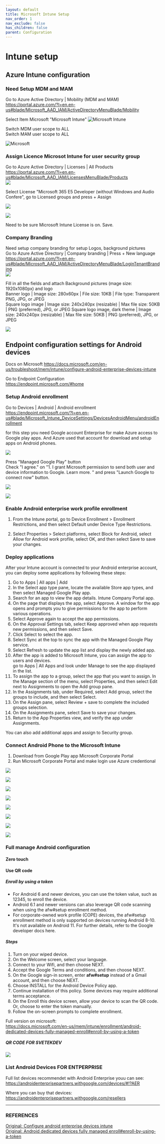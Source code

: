 ```yaml
---
layout: default
title: Microsoft Intune Setup
nav_order: 1
nav_exclude: false
has_children: false
parent: Configuration
---
```

# Intune setup

## Azure Intune configuration 

### Need Setup MDM and MAM 
Go to Azure Active Directory | Mobility (MDM and MAM)  
https://portal.azure.com/?l=en.en-us#blade/Microsoft_AAD_IAM/ActiveDirectoryMenuBlade/Mobility


Select Item Microsoft "Microsoft Intune"
![Microsoft Intune](images/Intune_MAM_settings.png)


Switch MDM user scope to ALL  
Switch MAM user scope to ALL

![Microsoft ](images/Azure_Intune_MDM_MAM_CONFIGURATION.png)

### Assign Licence Microsot Intune for user security group
Go to Azure Active Directory | Licenses | All Products  
https://portal.azure.com/?l=en.en-us#blade/Microsoft_AAD_IAM/LicensesMenuBlade/Products  
![](images/Intune_Liceses.png)

Select License "Microsoft 365 E5 Developer (without Windows and Audio Confere", go to Licensed groups and press + Assign  

![](images/Intune_assign_license_group.png)

![](images/Intune_assign_license_group_options.png)

Need to be sure Microsoft Intune License is on. Save. 

### Company Branding 
Need setup company branding for setup Logos, background pictures  
Go to Azure Active Directory | Company branding  | Press + New language  
https://portal.azure.com/?l=en.en-us#blade/Microsoft_AAD_IAM/ActiveDirectoryMenuBlade/LoginTenantBranding  
![](images/Azure_company_branding.png)  

Fill in all the fields and attach Background pictures (mage size: 1920x1080px) and logo  
Banner logo | Image size: 280x60px | File size: 10KB | File type: Transparent PNG, JPG, or JPEG  
Square logo image | Image size: 240x240px (resizable) | Max file size: 50KB | PNG (preferred), JPG, or JPEG
Square logo image, dark theme | Image size: 240x240px (resizable) | Max file size: 50KB | PNG (preferred), JPG, or JPEG  

![](images/company_branding_options.png)

## Endpoint configuration settings for Android devices

Docs on Microsoft https://docs.microsoft.com/en-us/troubleshoot/mem/intune/configure-android-enterprise-devices-intune

Go to Endpoint Configuration    
https://endpoint.microsoft.com/#home



### Setup Android enrollment 
Go to Devices | Android | Android enrollment  
https://endpoint.microsoft.com/?l=en.en-us#blade/Microsoft_Intune_DeviceSettings/DevicesAndroidMenu/androidEnrollment  

for this step you need Google account Enterprise for make Azure access to Google play apps. And Azure used that account for download and setup apps on Android phones.  

![](images/endpoint_android_enrollment.png)

Press "Managed Google Play" button  
Check "I agree." on "1. I grant Microsoft permission to send both user and device information to Google. Learn more.
" and press "Launch Google to connect now" button. 

![](images/Android_enroll_connect_to_google_pay.png)

![](images/Android_enroll_connect_to_google_pay_2.png)
### Enable Android enterprise work profile enrollment
1. From the Intune portal, go to Device Enrollment > Enrollment Restrictions, and then select Default under Device Type Restrictions.  

2. Select Properties > Select platforms, select Block for Android, select Allow for Android work profile, select OK, and then select Save to save your changes.  

### Deploy applications
After your Intune account is connected to your Android enterprise account, you can deploy some applications by following these steps:  
1. Go to Apps | All apps | Add  
2. In the Select app type pane, locate the available Store app types, and then select Managed Google Play app.  
3. Search for an app to view the app details. Intune Company Portal app.  
4. On the page that displays the app, select Approve. A window for the app opens and prompts you to give permissions for the app to perform various operations.  
5. Select Approve again to accept the app permissions.  
6. On the Approval Settings tab, select Keep approved when app requests new permissions, and then select Save.  
7. Click Select to select the app.  
8. Select Sync at the top to sync the app with the Managed Google Play service.  
9. Select Refresh to update the app list and display the newly added app.
10. After the app is added to Microsoft Intune, you can assign the app to users and devices.   
    go to Apps | All Apps and look under Manage to see the app displayed in the list.
11. To assign the app to a group, select the app that you want to assign. In the Manage section of the menu, select Properties, and then select Edit next to Assignments to open the Add group pane.      
12. In the Assignments tab, under Required, select Add group, select the groups to include, and then select Select.  
13. On the Assign pane, select Review + save to complete the included groups selection.   
14. On the Assignments pane, select Save to save your changes.  
15. Return to the App Properties view, and verify the app under Assignments.

You can also add additional apps and assign to Security group. 

### Connect Android Phone to the Microsoft Intune  
1. Download from Google Play app Microsoft Corporate Portal  
2. Run Microsoft Corporate Portal  and make login use Azure credentional  

![](images/Intune_Android/01.jpg)  

![](images/Intune_Android/02.jpg)  

![](images/Intune_Android/03.jpg)  

![](images/Intune_Android/04.jpg)  

![](images/Intune_Android/05.jpg)  

![](images/Intune_Android/06.jpg)  

![](images/Intune_Android/07.jpg)  

![](images/Intune_Android/08.jpg)  


### Full manage Android configuration 
#### Zero touch  

#### Use QR code  
##### Enroll by using a token  
* For Android 6 and newer devices, you can use the token value, such as 12345, to enroll the device.  
* Android 6.1 and newer versions can also leverage QR code scanning when using the afw#setup enrollment method.  
* For corporate-owned work profile (COPE) devices, the afw#setup enrollment method is only supported on devices running Android 8-10. It's not available on Android 11. For further details, refer to the Google developer docs here.  

##### Steps  
1. Turn on your wiped device.
2. On the Welcome screen, select your language.
3. Connect to your Wifi, and then choose NEXT.
4. Accept the Google Terms and conditions, and then choose NEXT.
5. On the Google sign-in screen, enter **afw#setup** instead of a Gmail account, and then choose NEXT.
6. Choose INSTALL for the Android Device Policy app.
7. Continue installation of this policy. Some devices may require additional terms acceptance.
8. On the Enroll this device screen, allow your device to scan the QR code. Or, choose to enter the token manually.
9. Follow the on-screen prompts to complete enrollment.  

Full version on microsoft:  
https://docs.microsoft.com/en-us/mem/intune/enrollment/android-dedicated-devices-fully-managed-enroll#enroll-by-using-a-token


##### QR CODE FOR SVETEKDEV
![](images/Intune_Android/svetekdev_qr_enrollment.png)

### List Android Devices FOR ENTPERPRISE
Full list devices recommendet with Android Enterprise youu can see:  
https://androidenterprisepartners.withgoogle.com/devices/#!?AER

Where you can buy that devices:   
https://androidenterprisepartners.withgoogle.com/resellers

---
### REFERENCES
[Original: Configure android enterprise devices intune](https://docs.microsoft.com/en-us/troubleshoot/mem/intune/configure-android-enterprise-devices-intune)  
[Original: Android dedicated devices fully managed enroll#enroll-by-using-a-token](https://docs.microsoft.com/en-us/mem/intune/enrollment/android-dedicated-devices-fully-managed-enroll#enroll-by-using-a-token)  

